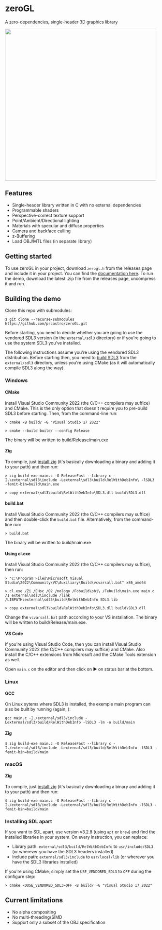 # zeroGL
A zero-dependencies, single-header 3D graphics library

<img src="./docs/img/rasterizer.gif" width="500">

## Features

* Single-header library written in C with no external dependencies
* Programmable shaders
* Perspective-correct texture support
* Point/Ambient/Directional lighting
* Materials with specular and diffuse properties
* Camera and backface culling
* z-Buffering
* Load OBJ/MTL files (in separate library)

## Getting started

To use zeroGL in your project, download `zerogl.h` from the releases page and include it in your project. You can find the [documentation here](prcastro.github.io/zeroGL/). To run the demo, download the latest .zip file from the releases page, uncompress it and run.

## Building the demo

Clone this repo with submodules:

```console
$ git clone --recurse-submodules https://github.com/prcastro/zeroGL.git
```

Before starting, you need to decide whether you are going to use the vendored SDL3 version (in the `external/sdl3` directory) or if you're going to use the system SDL3 you've installed.

The following instructions assume you're using the vendored SDL3 distribution. Before starting then, you need to [build SDL3](https://github.com/libsdl-org/SDL/blob/main/docs/README-cmake.md) from the `external/sdl3` directory, unless you're using CMake (as it will automatically compile SDL3 along the way).


### Windows

#### CMake
Install Visual Studio Community 2022 (the C/C++ compilers may suffice) and CMake. This is the only option that doesn't require you to pre-build SDL3 before starting. Then, from the command-line run:

```console
> cmake -B build/ -G "Visual Studio 17 2022"

> cmake --build build/ --config Release
```

The binary will be written to build/Release/main.exe

#### Zig

To compile, just [install zig](https://ziglang.org/learn/getting-started/#installing-zig) (it's basically downloading a binary and adding it to your path) and then run:

```console
> zig build-exe main.c -O ReleaseFast --library c -I.\external\sdl3\include -Lexternal\sdl3\build\RelWithDebInfo\ -lSDL3 -femit-bin=build\main.exe

> copy external\sdl3\build\RelWithDebInfo\SDL3.dll build\SDL3.dll
```

#### build.bat
Install Visual Studio Community 2022 (the C/C++ compilers may suffice) and then double-click the `build.bat` file. Alternatively, from the command-line run:

```console
> build.bat
```

The binary will be written to build/main.exe


#### Using cl.exe
Install Visual Studio Community 2022 (the C/C++ compilers may suffice), then run:

```console
> "c:\Program Files\Microsoft Visual Studio\2022\Community\VC\Auxiliary\Build\vcvarsall.bat" x86_amd64

> cl.exe /Zi /EHsc /O2 /nologo /Fobuild\obj\ /Febuild\main.exe main.c /I external\sdl3\include /link /LIBPATH:external\sdl3\build\RelWithDebInfo SDL3.lib

> copy external\sdl3\build\RelWithDebInfo\SDL3.dll build\SDL3.dll
```

Change the `vcvarsall.bat` path according to your VS installation. The binary will be written to build/Release/main.exe.

#### VS Code
If you're using Visual Studio Code, then you can install Visual Studio Community 2022 (the C/C++ compilers may suffice) and CMake. Also install the C/C++ extensions from Microsoft and the CMake Tools extension as well.

Open `main.c` on the editor and then click on ▶ on status bar at the bottom.

### Linux

#### GCC

On Linux sytems where SDL3 is installed, the exemple main program can also be built by running (again, ):

```console
gcc main.c -I./external/sdl3/include -Lexternal/sdl3/build/RelWithDebInfo -lSDL3 -lm -o build/main
```

#### Zig

```console
$ zig build-exe main.c -O ReleaseFast --library c -I./external/sdl3/include -Lexternal/sdl3/build/RelWithDebInfo -lSDL3 -femit-bin=build/main
```

### macOS

#### Zig

To compile, just [install zig](https://ziglang.org/learn/getting-started/#installing-zig) (it's basically downloading a binary and adding it to your path) and then run:

```console
$ zig build-exe main.c -O ReleaseFast --library c -I./external/sdl3/include -Lexternal/sdl3/build/RelWithDebInfo -lSDL3 -femit-bin=build/main
```

### Installing SDL apart

If you want to SDL apart, use version v3.2.8 (using `apt` or `brew`) and find the installed libraries in your system. On every instruction, you can replace:

* Library path: `external/sdl3/build/RelWithDebInfo` to `usr/include/SDL3` (or wherever you have the SDL3 headers installed)
* Include path: `external/sdl3/include` to `usr/local/lib` (or wherever you have the SDL3 libraries installed)

If you're using CMake, simply set the `USE_VENDORED_SDL3` to `OFF` during the configure step:

```console
> cmake -DUSE_VENDORED_SDL3=OFF -B build/ -G "Visual Studio 17 2022"
```

## Current limitations

* No alpha compositing
* No multi-threading/SIMD
* Support only a subset of the OBJ specification
